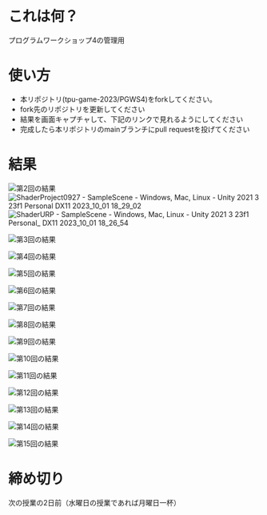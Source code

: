 # これは何？
プログラムワークショップ4の管理用

# 使い方

- 本リポジトリ(tpu-game-2023/PGWS4)をforkしてください。
- fork先のリポジトリを更新してください
- 結果を画面キャプチャして、下記のリンクで見れるようにしてください
- 完成したら本リポジトリのmainブランチにpull requestを投げてください

# 結果

![第2回の結果](???.png)![ShaderProject0927 - SampleScene - Windows, Mac, Linux - Unity 2021 3 23f1 Personal _DX11_ 2023_10_01 18_29_02](https://github.com/Iketerumanato/PGWS4/assets/74332407/9274f8e0-d5f1-4bed-ac9b-cf33abf3226b)
![ShaderURP - SampleScene - Windows, Mac, Linux - Unity 2021 3 23f1 Personal_ _DX11_ 2023_10_01 18_26_54](https://github.com/Iketerumanato/PGWS4/assets/74332407/b7b6985a-4e49-4afd-b954-523aff0bc74e)

![第3回の結果](???.png)

![第4回の結果](???.png)

![第5回の結果](???.png)

![第6回の結果](???.png)

![第7回の結果](???.png)

![第8回の結果](???.png)

![第9回の結果](???.png)

![第10回の結果](???.png)

![第11回の結果](???.png)

![第12回の結果](???.png)

![第13回の結果](???.png)

![第14回の結果](???.png)

![第15回の結果](???.png)

# 締め切り
次の授業の2日前（水曜日の授業であれば月曜日一杯）
